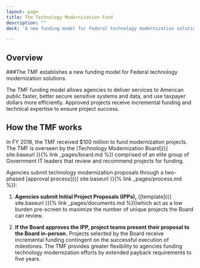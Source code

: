 ```yaml
---
layout: page
title: The Technology Modernization Fund
description: ""
deck: 'A new funding model for Federal technology modernization solutions.'

---
```


## Overview

###The TMF establishes a new funding model for Federal technology modernization solutions.

The TMF funding model allows agencies to deliver services to American public faster, better secure sensitive systems and data, and use taxpayer dollars more efficiently. Approved projects receive incremental funding and technical expertise to ensure project success. 


## How the TMF works

In FY 2018, the TMF received $100 million to fund modernization projects. The TMF is overseen by the [Technology Modernization Board]({{ site.baseurl }}{% link _pages/board.md %}) comprised of an elite group of Government IT leaders that review and recommend projects for funding. 

Agencies submit technology modernization proposals through a two-phased [approval process]({{ site.baseurl }}{% link _pages/process.md %}): 

1. **Agencies submit Initial Project Proposals (IPPs),** ([template]({{ site.baseurl }}{% link _pages/documents.md %}))which act as a low burden pre-screen to maximize the number of unique projects the Board can review.

2. **If the Board approves the IPP, project teams present their proposal to the Board in-person.** Projects selected by the Board receive incremental funding contingent on the successful execution of milestones. The TMF provides greater flexibility to agencies funding technology modernization efforts by extended payback requirements to five years. 
